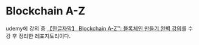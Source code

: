 # Blockchain A-Z
  
udemy에 강의 중 [【한글자막】 Blockchain A-Z™: 블록체인 만들기 완벽 강의](https://www.udemy.com/course/best-blockchain-az/)를 수강 후 정리한 레포지토리이다.  
  